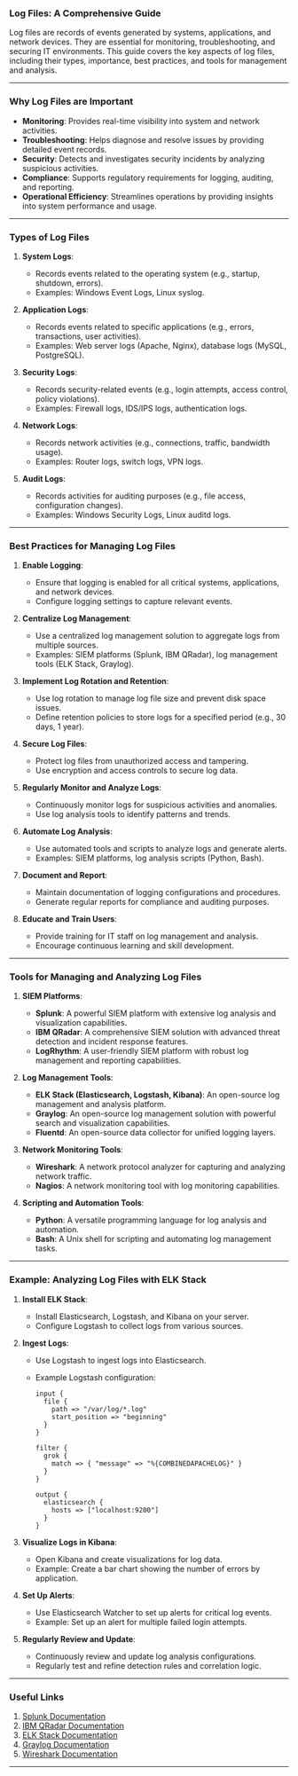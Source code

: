 ### Log Files: A Comprehensive Guide

Log files are records of events generated by systems, applications, and network devices. They are essential for monitoring, troubleshooting, and securing IT environments. This guide covers the key aspects of log files, including their types, importance, best practices, and tools for management and analysis.

---

### Why Log Files are Important

- **Monitoring**: Provides real-time visibility into system and network activities.
- **Troubleshooting**: Helps diagnose and resolve issues by providing detailed event records.
- **Security**: Detects and investigates security incidents by analyzing suspicious activities.
- **Compliance**: Supports regulatory requirements for logging, auditing, and reporting.
- **Operational Efficiency**: Streamlines operations by providing insights into system performance and usage.

---

### Types of Log Files

1. **System Logs**:
   - Records events related to the operating system (e.g., startup, shutdown, errors).
   - Examples: Windows Event Logs, Linux syslog.

2. **Application Logs**:
   - Records events related to specific applications (e.g., errors, transactions, user activities).
   - Examples: Web server logs (Apache, Nginx), database logs (MySQL, PostgreSQL).

3. **Security Logs**:
   - Records security-related events (e.g., login attempts, access control, policy violations).
   - Examples: Firewall logs, IDS/IPS logs, authentication logs.

4. **Network Logs**:
   - Records network activities (e.g., connections, traffic, bandwidth usage).
   - Examples: Router logs, switch logs, VPN logs.

5. **Audit Logs**:
   - Records activities for auditing purposes (e.g., file access, configuration changes).
   - Examples: Windows Security Logs, Linux auditd logs.

---

### Best Practices for Managing Log Files

1. **Enable Logging**:
   - Ensure that logging is enabled for all critical systems, applications, and network devices.
   - Configure logging settings to capture relevant events.

2. **Centralize Log Management**:
   - Use a centralized log management solution to aggregate logs from multiple sources.
   - Examples: SIEM platforms (Splunk, IBM QRadar), log management tools (ELK Stack, Graylog).

3. **Implement Log Rotation and Retention**:
   - Use log rotation to manage log file size and prevent disk space issues.
   - Define retention policies to store logs for a specified period (e.g., 30 days, 1 year).

4. **Secure Log Files**:
   - Protect log files from unauthorized access and tampering.
   - Use encryption and access controls to secure log data.

5. **Regularly Monitor and Analyze Logs**:
   - Continuously monitor logs for suspicious activities and anomalies.
   - Use log analysis tools to identify patterns and trends.

6. **Automate Log Analysis**:
   - Use automated tools and scripts to analyze logs and generate alerts.
   - Examples: SIEM platforms, log analysis scripts (Python, Bash).

7. **Document and Report**:
   - Maintain documentation of logging configurations and procedures.
   - Generate regular reports for compliance and auditing purposes.

8. **Educate and Train Users**:
   - Provide training for IT staff on log management and analysis.
   - Encourage continuous learning and skill development.

---

### Tools for Managing and Analyzing Log Files

1. **SIEM Platforms**:
   - **Splunk**: A powerful SIEM platform with extensive log analysis and visualization capabilities.
   - **IBM QRadar**: A comprehensive SIEM solution with advanced threat detection and incident response features.
   - **LogRhythm**: A user-friendly SIEM platform with robust log management and reporting capabilities.

2. **Log Management Tools**:
   - **ELK Stack (Elasticsearch, Logstash, Kibana)**: An open-source log management and analysis platform.
   - **Graylog**: An open-source log management solution with powerful search and visualization capabilities.
   - **Fluentd**: An open-source data collector for unified logging layers.

3. **Network Monitoring Tools**:
   - **Wireshark**: A network protocol analyzer for capturing and analyzing network traffic.
   - **Nagios**: A network monitoring tool with log monitoring capabilities.

4. **Scripting and Automation Tools**:
   - **Python**: A versatile programming language for log analysis and automation.
   - **Bash**: A Unix shell for scripting and automating log management tasks.

---

### Example: Analyzing Log Files with ELK Stack

1. **Install ELK Stack**:
   - Install Elasticsearch, Logstash, and Kibana on your server.
   - Configure Logstash to collect logs from various sources.

2. **Ingest Logs**:
   - Use Logstash to ingest logs into Elasticsearch.
   - Example Logstash configuration:

     ```plaintext
     input {
       file {
         path => "/var/log/*.log"
         start_position => "beginning"
       }
     }

     filter {
       grok {
         match => { "message" => "%{COMBINEDAPACHELOG}" }
       }
     }

     output {
       elasticsearch {
         hosts => ["localhost:9200"]
       }
     }
     ```

3. **Visualize Logs in Kibana**:
   - Open Kibana and create visualizations for log data.
   - Example: Create a bar chart showing the number of errors by application.

4. **Set Up Alerts**:
   - Use Elasticsearch Watcher to set up alerts for critical log events.
   - Example: Set up an alert for multiple failed login attempts.

5. **Regularly Review and Update**:
   - Continuously review and update log analysis configurations.
   - Regularly test and refine detection rules and correlation logic.

---

### Useful Links

1. [Splunk Documentation](https://docs.splunk.com/Documentation)
2. [IBM QRadar Documentation](https://www.ibm.com/docs/en/qsip/7.4)
3. [ELK Stack Documentation](https://www.elastic.co/guide/index.html)
4. [Graylog Documentation](https://docs.graylog.org/en/stable/)
5. [Wireshark Documentation](https://www.wireshark.org/docs/)

---
